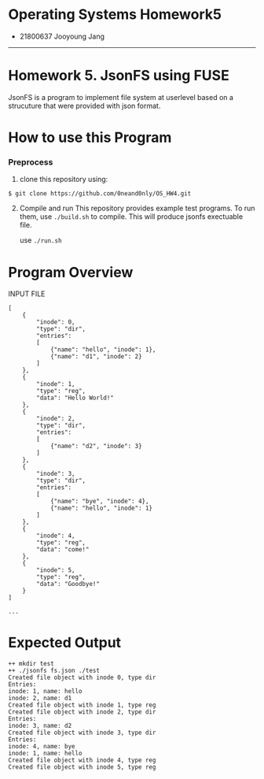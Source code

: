 # Operating Systems Homework5


* 21800637 Jooyoung Jang




---

# Homework 5. JsonFS using FUSE
 

JsonFS is a program to implement file system at userlevel based on a strucuture that were provided with json format.

# How to use this Program

### Preprocess

1. clone this repository using:

```
$ git clone https://github.com/0neand0nly/OS_HW4.git
```

2. Compile and run
   This repository provides example test programs. To run them, use ``./build.sh`` to compile. This will produce jsonfs exectuable file.

   use ``./run.sh``




# Program Overview


  
INPUT FILE



```
[
	{
		"inode": 0,
		"type": "dir",
		"entries":
		[
			{"name": "hello", "inode": 1},
			{"name": "d1", "inode": 2}
		]
	},
	{
		"inode": 1,
		"type": "reg",
		"data": "Hello World!"
	},
	{
		"inode": 2,
		"type": "dir",
		"entries":
		[
			{"name": "d2", "inode": 3}
		]
	},
	{
		"inode": 3,
		"type": "dir",
		"entries":
		[
			{"name": "bye", "inode": 4},
			{"name": "hello", "inode": 1}
		]
	},
	{
		"inode": 4,
		"type": "reg",
		"data": "come!"
	},
	{
		"inode": 5,
		"type": "reg",
		"data": "Goodbye!"
	}
]

...
```

# Expected Output
```
++ mkdir test
++ ./jsonfs fs.json ./test
Created file object with inode 0, type dir
Entries:
inode: 1, name: hello
inode: 2, name: d1
Created file object with inode 1, type reg
Created file object with inode 2, type dir
Entries:
inode: 3, name: d2
Created file object with inode 3, type dir
Entries:
inode: 4, name: bye
inode: 1, name: hello
Created file object with inode 4, type reg
Created file object with inode 5, type reg
```



